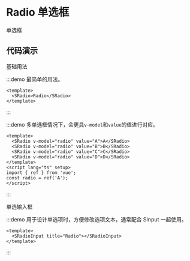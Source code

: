 # Radio 单选框

单选框

## 代码演示

基础用法

:::demo 最简单的用法。

```vue
<template>
  <SRadio>Radio</SRadio>
</template>
```

:::

:::demo 多单选框情况下，会更具`v-model`和`value`的值进行对应。

```vue
<template>
  <SRadio v-model="radio" value="A">A</SRadio>
  <SRadio v-model="radio" value="B">B</SRadio>
  <SRadio v-model="radio" value="C">C</SRadio>
  <SRadio v-model="radio" value="D">D</SRadio>
</template>
<script lang="ts" setup>
import { ref } from 'vue';
const radio = ref('A');
</script>
```

:::

单选输入框

:::demo 用于设计单选项时，方便修改选项文本，通常配合 SInput 一起使用。

```vue
<template>
  <SRadioInput title="Radio"></SRadioInput>
</template>
```

:::
